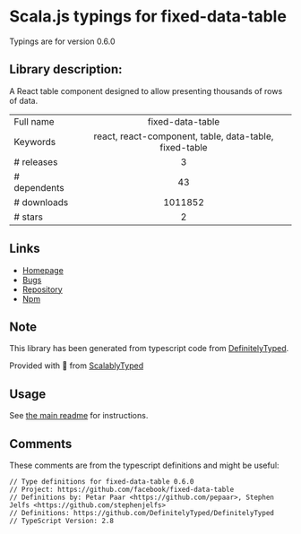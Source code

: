 
# Scala.js typings for fixed-data-table

Typings are for version 0.6.0

## Library description:
A React table component designed to allow presenting thousands of rows of data.

|                    |                 |
| ------------------ | :-------------: |
| Full name          | fixed-data-table |
| Keywords           | react, react-component, table, data-table, fixed-table |
| # releases         | 3 |
| # dependents       | 43 |
| # downloads        | 1011852 |
| # stars            | 2 |

## Links
- [Homepage](https://github.com/facebook/fixed-data-table#readme)
- [Bugs](https://github.com/facebook/fixed-data-table/issues)
- [Repository](https://github.com/facebook/fixed-data-table)
- [Npm](https://www.npmjs.com/package/fixed-data-table)
    


## Note
This library has been generated from typescript code from [DefinitelyTyped](https://definitelytyped.org).

Provided with :purple_heart: from [ScalablyTyped](https://github.com/oyvindberg/ScalablyTyped)

## Usage
See [the main readme](../../readme.md) for instructions.

## Comments

These comments are from the typescript definitions and might be useful:
```
// Type definitions for fixed-data-table 0.6.0
// Project: https://github.com/facebook/fixed-data-table
// Definitions by: Petar Paar <https://github.com/pepaar>, Stephen Jelfs <https://github.com/stephenjelfs>
// Definitions: https://github.com/DefinitelyTyped/DefinitelyTyped
// TypeScript Version: 2.8

```

